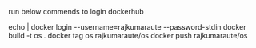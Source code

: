 run below commends to login dockerhub

echo <password> | docker login --username=rajkumaraute --password-stdin
docker build -t os .
docker tag os rajkumaraute/os
docker push rajkumaraute/os